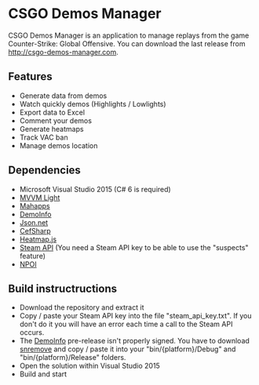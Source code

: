# CSGO Demos Manager #

CSGO Demos Manager is an application to manage replays from the game Counter-Strike: Global Offensive.
You can download the last release from http://csgo-demos-manager.com.

## Features ##
- Generate data from demos
- Watch quickly demos (Highlights / Lowlights)
- Export data to Excel
- Comment your demos
- Generate heatmaps
- Track VAC ban
- Manage demos location

## Dependencies ##

* Microsoft Visual Studio 2015 (C# 6 is required)
* [MVVM Light](https://mvvmlight.codeplex.com/)
* [Mahapps](https://github.com/MahApps/MahApps.Metro)
* [DemoInfo](https://github.com/EHVAG/demoinfo)
* [Json.net](https://github.com/JamesNK/Newtonsoft.Json)
* [CefSharp](https://github.com/cefsharp/CefSharp)
* [Heatmap.js](https://github.com/pa7/heatmap.js)
* [Steam API](http://steamcommunity.com/dev) (You need a Steam API key to be able to use the "suspects" feature)
* [NPOI](https://github.com/tonyqus/npoi)

## Build instructructions ##

* Download the repository and extract it
* Copy / paste your Steam API key into the file "steam_api_key.txt". If you don't do it you will have an error each time a call to the Steam API occurs.
* The [DemoInfo](https://github.com/EHVAG/demoinfo) pre-release isn't properly signed. You have to download [snremove](http://www.nirsoft.net/dot_net_tools/strong_name_remove.html) and copy / paste it into your "bin/{platform}/Debug" and "bin/{platform}/Release" folders.
* Open the solution within Visual Studio 2015
* Build and start